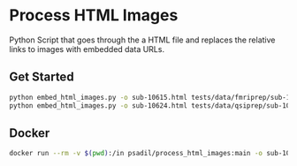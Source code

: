 # Process HTML Images

Python Script that goes through the a HTML file and replaces the relative links to images with embedded data URLs.

## Get Started

```bash
python embed_html_images.py -o sub-10615.html tests/data/fmriprep/sub-10615.html 
python embed_html_images.py -o sub-10624.html tests/data/qsiprep/sub-10624.html
```

## Docker

```bash
docker run --rm -v $(pwd):/in psadil/process_html_images:main -o sub-10624.html /in/tests/data/qsiprep/sub-10624.html
```
